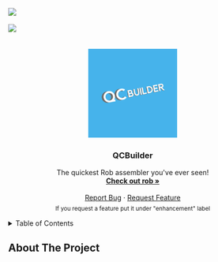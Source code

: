 <!-- Badges -->
![](http://ForTheBadge.com/images/badges/made-with-python.svg)

![](https://img.shields.io/badge/Ubuntu-FF5733?style=for-the-badge&logo=ubuntu&logoColor=white)

<!-- TOP OF README ANCHOR -->
<a name="top"></a>

<!-- PROJECT LOGO -->
<br />
<div align="center">
  <a href="https://github.com/ZackeryRSmith/QCBuilder">
    <img src="https://github.com/ZackeryRSmith/QCBuilder/blob/main/images/QCBuilder.jpg" alt="QCBuilder Logo" width="180" height="180">
  </a>

<h3 align="center">QCBuilder</h3>

  <p align="center">
    The quickest Rob assembler you've ever seen!
    <br />
    <a href="https://github.com/ZackeryRSmith/Rob"><strong>Check out rob »</strong></a>
    <br />
    <br />
    <a href="https://github.com/ZackeryRSmith/QCBuilder/issues/new">Report Bug</a>
    ·
    <a href="https://github.com/ZackeryRSmith/QCBuilder/issues/new">Request Feature</a>
    <br />
    <sub>If you request a feature put it under "enhancement" label</sub>
  </p>
</div>



<!-- TABLE OF CONTENTS -->
<details>
  <summary>Table of Contents</summary>
  <ol>
    <li>
      <a href="#about-the-project">About The Project</a>
      <ul>
        <li><a href="#built-with">Built With</a></li>
      </ul>
    </li>
    <li>
      <a href="#getting-started">Getting Started</a>
      <ul>
        <li><a href="#prerequisites">Prerequisites</a></li>
        <li><a href="#installation">Installation</a></li>
      </ul>
    </li>
    <li><a href="#usage">Usage</a></li>
    <li><a href="#roadmap">Roadmap</a></li>
    <li><a href="#contributing">Contributing</a></li>
    <li><a href="#license">License</a></li>
    <li><a href="#contact">Contact</a></li>
    <li><a href="#acknowledgments">Acknowledgments</a></li>
  </ol>
</details>



<!-- ABOUT THE PROJECT -->
## About The Project <a name="about-the-project"></a>
